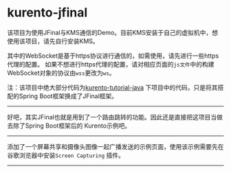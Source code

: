 # kurento-jfinal

该项目为使用JFinal与KMS通信的Demo。目前KMS安装于自己的虚拟机中，想使用该项目，请先自行安装KMS。

其中的WebSocket是基于https协议进行通信的，如需使用，请先进行一些https代理的配置。
如果不想进行https代理的配置，请对相应页面的`js文件`中的构建WebSocket对象的协议由`wss`更改为`ws`。

注：该项目中绝大部分代码为[kurento-tutorial-java](https://github.com/Kurento/kurento-tutorial-java)
下项目中的代码，只是将其搭配的Spring Boot框架换成了JFinal框架。

----

好吧，其实JFinal也就是用到了一个路由跳转的功能。因此还是直接把这项目当做去除了Spring Boot框架后的
Kurento示例吧。

----

添加了一个屏幕共享和摄像头图像一起广播发送的示例页面，使用该示例需要先在谷歌浏览器中安装`Screen Capturing`
插件。

----